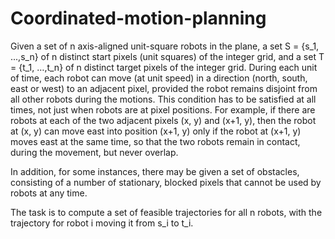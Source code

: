 # Coordinated-motion-planning

Given a set of n axis-aligned unit-square robots in the plane, a set S = {s_1, ...,s_n} of n distinct start pixels (unit squares) of the integer grid, and a set T = {t_1, …,t_n} of n distinct target pixels of the integer grid. During each unit of time, each robot can move (at unit speed) in a direction (north, south, east or west) to an adjacent pixel, provided the robot remains disjoint from all other robots during the motions.
This condition has to be satisfied at all times, not just when robots are at pixel positions. For example, if there are robots at each of the two adjacent pixels 
(x, y) and (x+1, y), then the robot at (x, y) can move east into position (x+1, y) only if the robot at (x+1, y) moves east at the same time, so that the two robots remain in contact, during the movement, but never overlap.

In addition, for some instances, there may be given a set of obstacles, consisting of a number of stationary, blocked pixels that cannot be used by robots at any time.

The task is to compute a set of feasible trajectories for all n robots, with the trajectory for robot i moving it from s_i to t_i.
